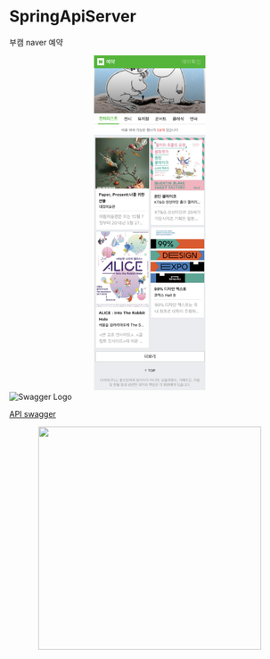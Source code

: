 # SpringApiServer
부캠 naver 예약

<center><img src="./src/main/webapp/img/main.png" width="200" height="600"></center>

<img src="https://static1.smartbear.co/swagger/media/assets/images/swagger_logo.svg" height="50" width="174" alt="Swagger Logo">

[API swagger](http://49.236.147.192:9090/swagger-ui.html#/%EC%B9%B4%ED%85%8C%EA%B3%A0%EB%A6%AC%20API/getCategoriesUsingGET)

<center><img src="https://cphinf.pstatic.net/mooc/20181226_29/1545788021781lBc3K_PNG/reservation_ERD_3.png" width="400" height="400"></center>
